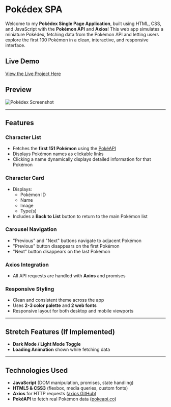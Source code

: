 # Pokédex SPA 

Welcome to my **Pokédex Single Page Application**, built using HTML, CSS, and JavaScript with the **Pokémon API** and **Axios**! This web app simulates a miniature Pokédex, fetching data from the Pokémon API and letting users explore the first 100 Pokémon in a clean, interactive, and responsive interface.

## Live Demo

[ View the Live Project Here](https://your-deployment-url.com)

## Preview

![Pokédex Screenshot](banner-image-url.jpg)

---

## Features

###  Character List
- Fetches the **first 151 Pokémon** using the [PokéAPI](https://pokeapi.co/)
- Displays Pokémon names as clickable links
- Clicking a name dynamically displays detailed information for that Pokémon

### Character Card
- Displays:
  - Pokémon ID
  - Name
  - Image
  - Type(s)
- Includes a **Back to List** button to return to the main Pokémon list

###  Carousel Navigation
- "Previous" and "Next" buttons navigate to adjacent Pokémon
- "Previous" button disappears on the first Pokémon
- "Next" button disappears on the last Pokémon

###  Axios Integration
- All API requests are handled with **Axios** and promises

### Responsive Styling
- Clean and consistent theme across the app
- Uses **2-3 color palette** and **2 web fonts**
- Responsive layout for both desktop and mobile viewports

---

##  Stretch Features (If Implemented)

- **Dark Mode / Light Mode Toggle** 
- **Loading Animation** shown while fetching data 

---

##  Technologies Used

- **JavaScript** (DOM manipulation, promises, state handling)
- **HTML5 & CSS3** (flexbox, media queries, custom fonts)
- **Axios** for HTTP requests ([axios GitHub](https://github.com/axios/axios))
- **PokéAPI** to fetch real Pokémon data ([pokeapi.co](https://pokeapi.co/))

